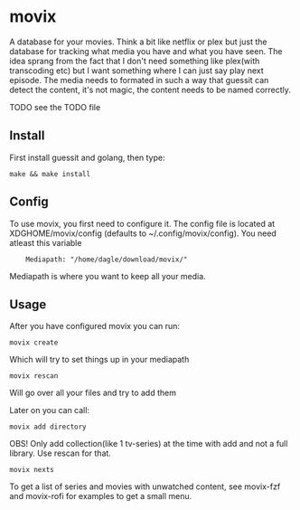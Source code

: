 # movix
A database for your movies. Think a bit like netflix or plex but just the database for tracking what media you have and what you have seen.
The idea sprang from the fact that I don't need something like plex(with transcoding etc) but I want something where I can just say play next episode.
The media needs to formated in such a way that guessit can detect the content, it's not magic, the content needs to be named correctly.

TODO see the TODO file

## Install
First install guessit and golang, then type:

```
make && make install
```

## Config
To use movix, you first need to configure it. The config file is located at XDGHOME/movix/config
(defaults to ~/.config/movix/config). You need atleast this variable
```
	Mediapath: "/home/dagle/download/movix/"
```
Mediapath is where you want to keep all your media.

## Usage
After you have configured movix you can run:

```
movix create
```
Which will try to set things up in your mediapath

```
movix rescan
```
Will go over all your files and try to add them

Later on you can call:

```
movix add directory

```
OBS! Only add collection(like 1 tv-series) at the time with add and not a full library. Use rescan for that.

```
movix nexts
```

To get a list of series and movies with unwatched content, see movix-fzf and movix-rofi for examples to get a small menu.
